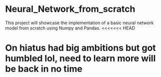 # Neural_Network_from_scratch
This project will showcase the implementation of a basic neural network model from scratch using Numpy and Pandas.
<<<<<<< HEAD
# On hiatus had big ambitions but got humbled lol, need to learn more will be back in no time